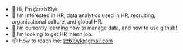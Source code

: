 - 👋 Hi, I’m @zzb19yk
- 👀 I’m interested in HR, data analytics used in HR, recruiting, organizational culture, and global HR.
- 🌱 I’m currently learning how to manage data, and how to use github!
- 💞️ I’m looking to get HR intern job.
- 📫 How to reach me: zzb19yk@gmail.com

<!---
zzb19yk/zzb19yk is a ✨ special ✨ repository because its `README.md` (this file) appears on your GitHub profile.
You can click the Preview link to take a look at your changes.
--->
